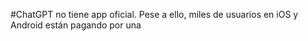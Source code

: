 #ChatGPT no tiene app oficial. Pese a ello, miles de usuarios en iOS y Android están pagando por una
